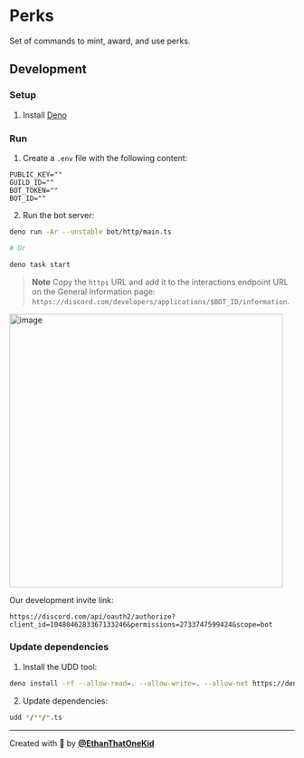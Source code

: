 # Perks

Set of commands to mint, award, and use perks.

## Development

### Setup

1. Install [Deno](https://deno.land/manual/getting_started/installation)

### Run

1. Create a `.env` file with the following content:

```env
PUBLIC_KEY=""
GUILD_ID=""
BOT_TOKEN=""
BOT_ID=""
```

2. Run the bot server:

```bash
deno run -Ar --unstable bot/http/main.ts

# Or

deno task start
```

> **Note** Copy the `https` URL and add it to the interactions endpoint URL on
> the General Information page:
> `https://discord.com/developers/applications/$BOT_ID/information`.

<a href="https://discord.com/developers/applications/">
<img width="483" alt="image" src="https://user-images.githubusercontent.com/31261035/206064674-510f41f7-06c2-4899-8ace-b9451a8b0ad8.png">
</a>

Our development invite link:

```url
https://discord.com/api/oauth2/authorize?client_id=1048046283367133246&permissions=2733747599424&scope=bot
```

### Update dependencies

1. Install the UDD tool:

```bash
deno install -rf --allow-read=. --allow-write=. --allow-net https://deno.land/x/udd/main.ts
```

2. Update dependencies:

```bash
udd */**/*.ts
```

---

Created with 💖 by [**@EthanThatOneKid**](https://etok.codes/)
